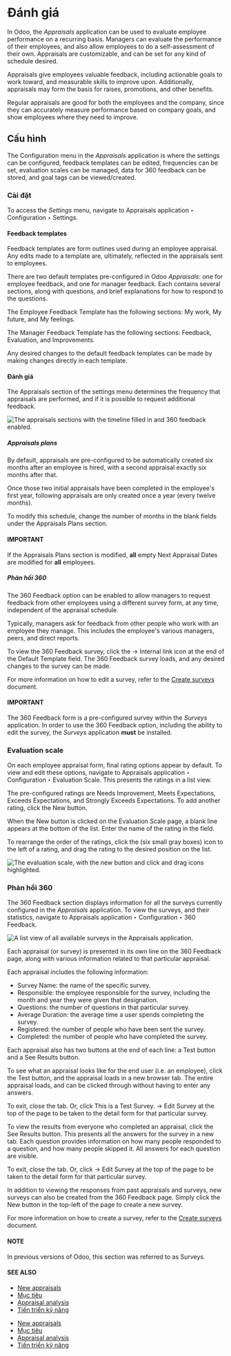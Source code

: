 # Đánh giá

In Odoo, the *Appraisals* application can be used to evaluate employee performance on a recurring
basis. Managers can evaluate the performance of their employees, and also allow employees to do a
self-assessment of their own. Appraisals are customizable, and can be set for any kind of schedule
desired.

Appraisals give employees valuable feedback, including actionable goals to work toward, and
measurable skills to improve upon. Additionally, appraisals may form the basis for raises,
promotions, and other benefits.

Regular appraisals are good for both the employees and the company, since they can accurately
measure performance based on company goals, and show employees where they need to improve.

## Cấu hình

The Configuration menu in the *Appraisals* application is where the settings can be
configured, feedback templates can be edited, frequencies can be set, evaluation scales can be
managed, data for 360 feedback can be stored, and goal tags can be viewed/created.

### Cài đặt

To access the *Settings* menu, navigate to Appraisals application ‣ Configuration
‣ Settings.

#### Feedback templates

Feedback templates are form outlines used during an employee appraisal. Any edits made to a template
are, ultimately, reflected in the appraisals sent to employees.

There are two default templates pre-configured in Odoo *Appraisals*: one for employee feedback, and
one for manager feedback. Each contains several sections, along with questions, and brief
explanations for how to respond to the questions.

The Employee Feedback Template has the following sections: My work,
My future, and My feelings.

The Manager Feedback Template has the following sections: Feedback,
Evaluation, and Improvements.

Any desired changes to the default feedback templates can be made by making changes directly in each
template.

#### Đánh giá

The Appraisals section of the settings menu determines the frequency that appraisals are
performed, and if it is possible to request additional feedback.

![The appraisals sections with the timeline filled in and 360 feedback enabled.](applications/hr/appraisals/appraisals-setting.png)

<a id="appraisals-appraisal-plan"></a>

##### Appraisals plans

By default, appraisals are pre-configured to be automatically created six months after an employee
is hired, with a second appraisal exactly six months after that.

Once those two initial appraisals have been completed in the employee's first year, following
appraisals are only created once a year (every twelve months).

To modify this schedule, change the number of months in the blank fields under the
Appraisals Plans section.

#### IMPORTANT
If the Appraisals Plans section is modified, **all** empty Next Appraisal
Dates are modified for **all** employees.

##### Phản hồi 360

The 360 Feedback option can be enabled to allow managers to request feedback from other
employees using a different survey form, at any time, independent of the appraisal schedule.

Typically, managers ask for feedback from other people who work with an employee they manage. This
includes the employee's various managers, peers, and direct reports.

To view the 360 Feedback survey, click the → Internal link icon at the end
of the Default Template field. The 360 Feedback survey loads, and any
desired changes to the survey can be made.

For more information on how to edit a survey, refer to the [Create surveys](../marketing/surveys/create.md)
document.

#### IMPORTANT
The 360 Feedback form is a pre-configured survey within the *Surveys* application. In
order to use the 360 Feedback option, including the ability to edit the survey, the
*Surveys* application **must** be installed.

### Evaluation scale

On each employee appraisal form, final rating options appear by default. To view and edit these
options, navigate to Appraisals application ‣ Configuration ‣ Evaluation Scale.
This presents the ratings in a list view.

The pre-configured ratings are Needs Improvement, Meets Expectations,
Exceeds Expectations, and Strongly Exceeds Expectations. To add another
rating, click the New button.

When the New button is clicked on the Evaluation Scale page, a blank line
appears at the bottom of the list. Enter the name of the rating in the field.

To rearrange the order of the ratings, click the (six small gray boxes) icon to the left
of a rating, and drag the rating to the desired position on the list.

![The evaluation scale, with the new button and click and drag icons highlighted.](applications/hr/appraisals/evaluation-scale.png)

### Phản hồi 360

The 360 Feedback section displays information for all the surveys currently configured
in the *Appraisals* application. To view the surveys, and their statistics, navigate to
Appraisals application ‣ Configuration ‣ 360 Feedback.

![A list view of all available surveys in the Appraisals application.](applications/hr/appraisals/survey-list.png)

Each appraisal (or survey) is presented in its own line on the 360 Feedback page, along
with various information related to that particular appraisal.

Each appraisal includes the following information:

- Survey Name: the name of the specific survey.
- Responsible: the employee responsible for the survey, including the month and year
  they were given that designation.
- Questions: the number of questions in that particular survey.
- Average Duration: the average time a user spends completing the survey.
- Registered: the number of people who have been sent the survey.
- Completed: the number of people who have completed the survey.

Each appraisal also has two buttons at the end of each line: a Test button and a
See Results button.

To see what an appraisal looks like for the end user (i.e. an employee), click the Test
button, and the appraisal loads in a new browser tab. The entire appraisal loads, and can be clicked
through without having to enter any answers.

To exit, close the tab. Or, click This is a Test Survey. → Edit Survey at the top of the
page to be taken to the detail form for that particular survey.

To view the results from everyone who completed an appraisal, click the See Results
button. This presents all the answers for the survey in a new tab. Each question provides
information on how many people responded to a question, and how many people skipped it. All answers
for each question are visible.

To exit, close the tab. Or, click → Edit Survey at the top of the page to be taken to
the detail form for that particular survey.

In addition to viewing the responses from past appraisals and surveys, new surveys can also be
created from the 360 Feedback page. Simply click the New button in the
top-left of the page to create a new survey.

For more information on how to create a survey, refer to the [Create surveys](../marketing/surveys/create.md)
document.

#### NOTE
In previous versions of Odoo, this section was referred to as Surveys.

#### SEE ALSO
- [New appraisals](appraisals/new_appraisals.md)
- [Mục tiêu](appraisals/goals.md)
- [Appraisal analysis](appraisals/appraisal_analysis.md)
- [Tiến triển kỹ năng](appraisals/skills_evolution.md)

* [New appraisals](appraisals/new_appraisals.md)
* [Mục tiêu](appraisals/goals.md)
* [Appraisal analysis](appraisals/appraisal_analysis.md)
* [Tiến triển kỹ năng](appraisals/skills_evolution.md)
